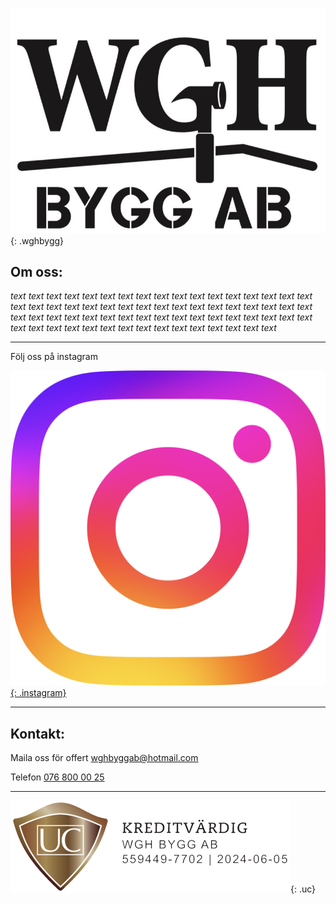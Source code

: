 ![wgh](/wghbygg.jpg){: .wghbygg}

## Om oss:

 _text text text text text text text text text text text text text text text text text text text text text text text text text text text text text text text text text text text text text text text text text text text text text text text text text text text text text text text text text text text text text text text text text text_

---

<!--
[Bilder från tidigare jobb](./bilder.md)

* * *
-->

Följ oss på instagram

[![instagram](ig_logo.png){: .instagram}](https://www.instagram.com/oscarweingartshofer/)

---

## Kontakt:

Maila oss för offert [wghbyggab@hotmail.com](mailto:wghbyggab@hotmail.com)

Telefon [076 800 00 25](tel:+46768000025)

---

![UC](/UC.png){: .uc}
